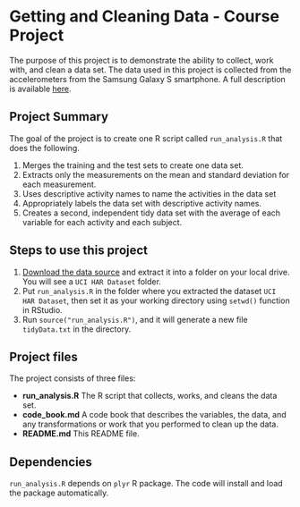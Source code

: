 # Getting and Cleaning Data - Course Project

The purpose of this project is to demonstrate the ability to collect, work with, and clean a data set. The data used in this project is collected from the accelerometers from the Samsung Galaxy S smartphone. A full description is available [here](http://archive.ics.uci.edu/ml/datasets/Human+Activity+Recognition+Using+Smartphones).

## Project Summary

The goal of the project is to create one R script called ```run_analysis.R``` that does the following.

1. Merges the training and the test sets to create one data set.
2. Extracts only the measurements on the mean and standard deviation for each measurement.
3. Uses descriptive activity names to name the activities in the data set
4. Appropriately labels the data set with descriptive activity names.
5. Creates a second, independent tidy data set with the average of each variable for each activity and each subject.

## Steps to use this project

1. [Download the data source](https://d396qusza40orc.cloudfront.net/getdata%2Fprojectfiles%2FUCI%20HAR%20Dataset.zip) and extract it into a folder on your local drive. You will see a ```UCI HAR Dataset``` folder.
2. Put ```run_analysis.R``` in the folder where you extracted the dataset ```UCI HAR Dataset```, then set it as your working directory using ```setwd()``` function in RStudio.
3. Run ```source("run_analysis.R")```, and it will generate a new file ```tidyData.txt``` in the directory.

## Project files 

The project consists of three files:
* **run_analysis.R** The R script that collects, works, and cleans the data set.
* **code_book.md** A code book that describes the variables, the data, and any transformations or work that you performed to clean up the data.
* **README.md** This README file.


## Dependencies

```run_analysis.R``` depends on ```plyr``` R package. The code will install and load the package automatically.
